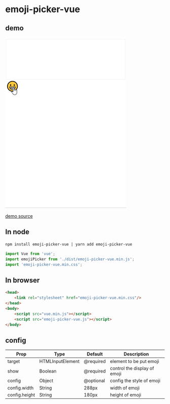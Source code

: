 # emoji-picker-vue
## demo
![demo](./misc/emoji-picker-vue.gif)

[demo source](./dist/browser/index.html)
## In node

    npm install emoji-picker-vue | yarn add emoji-picker-vue
```js
import Vue from 'vue';
import emojiPicker from './dist/emoji-picker-vue.min.js';
import 'emoji-picker-vue.min.css';
```
## In browser
```html
<head>
    <link rel="stylesheet" href="emoji-picker-vue.min.css"/>
</head>
<body>
    <script src="vue.min.js"></script>
    <script src="emoji-picker-vue.js"></script>
</body>
```

## config

Prop | Type | Default | Description
-|-|-|-
target | HTMLInputElement | @required | element to be put emoji
show | Boolean | @required | control the display of emoji
config | Object | @optional | config the style of emoji
config.width | String | 288px | width of emoji
config.height | String | 180px | height of emoji



